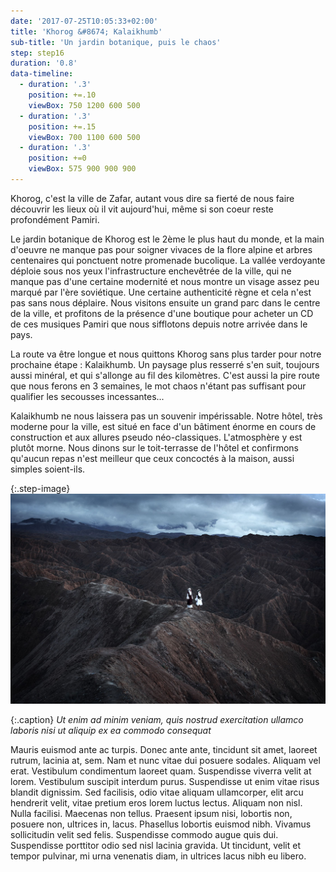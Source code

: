 ```yaml
---
date: '2017-07-25T10:05:33+02:00'
title: 'Khorog &#8674; Kalaikhumb'
sub-title: 'Un jardin botanique, puis le chaos'
step: step16
duration: '0.8'
data-timeline:
  - duration: '.3'
    position: +=.10
    viewBox: 750 1200 600 500
  - duration: '.3'
    position: +=.15
    viewBox: 700 1100 600 500
  - duration: '.3'
    position: +=0
    viewBox: 575 900 900 900
---
```

Khorog, c'est la ville de Zafar, autant vous dire sa fierté de nous faire découvrir les lieux où il vit aujourd'hui, même si son coeur reste profondément Pamiri.

Le jardin botanique de Khorog est le 2ème le plus haut du monde, et la main d'oeuvre ne manque pas pour soigner vivaces de la flore alpine et arbres centenaires qui ponctuent notre promenade bucolique. La vallée verdoyante déploie sous nos yeux l'infrastructure enchevêtrée de la ville, qui ne manque pas d'une certaine modernité et nous montre un visage assez peu marqué par l'ère soviétique. Une certaine authenticité règne et cela n'est pas sans nous déplaire. Nous visitons ensuite un grand parc dans le centre de la ville, et profitons de la présence d'une boutique pour acheter un CD de ces musiques Pamiri que nous sifflotons depuis notre arrivée dans le pays. 

La route va être longue et nous quittons Khorog sans plus tarder pour notre prochaine étape : Kalaikhumb. Un paysage plus resserré s'en suit, toujours aussi minéral, et qui s'allonge au fil des kilomètres. C'est aussi la pire route que nous ferons en 3 semaines, le mot chaos n'étant pas suffisant pour qualifier les secousses incessantes...

Kalaikhumb ne nous laissera pas un souvenir impérissable. Notre hôtel, très moderne pour la ville, est situé en face d'un bâtiment énorme en cours de construction et aux allures pseudo néo-classiques. L'atmosphère y est plutôt morne. Nous dinons sur le toit-terrasse de l'hôtel et confirmons qu'aucun repas n'est meilleur que ceux concoctés à la maison, aussi simples soient-ils.



{:.step-image}
[![](/assets/img/uploads/kirghyzstan.jpeg)](/assets/img/uploads/kirghyzstan.jpeg "kirghyzstan")

{:.caption}
_Ut enim ad minim veniam, quis nostrud exercitation ullamco laboris nisi ut aliquip ex ea commodo consequat_

Mauris euismod ante ac turpis. Donec ante ante, tincidunt sit amet, laoreet rutrum, lacinia at, sem. Nam et nunc vitae dui posuere sodales. Aliquam vel erat. Vestibulum condimentum laoreet quam. Suspendisse viverra velit at lorem. Vestibulum suscipit interdum purus. Suspendisse ut enim vitae risus blandit dignissim. Sed facilisis, odio vitae aliquam ullamcorper, elit arcu hendrerit velit, vitae pretium eros lorem luctus lectus. Aliquam non nisl. Nulla facilisi. Maecenas non tellus. Praesent ipsum nisi, lobortis non, posuere non, ultrices in, lacus. Phasellus lobortis euismod nibh. Vivamus sollicitudin velit sed felis. Suspendisse commodo augue quis dui. Suspendisse porttitor odio sed nisl lacinia gravida. Ut tincidunt, velit et tempor pulvinar, mi urna venenatis diam, in ultrices lacus nibh eu libero.
